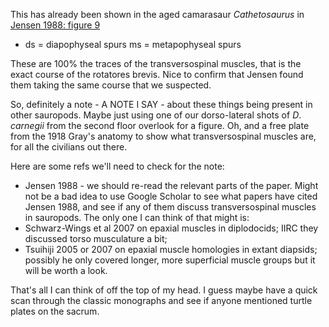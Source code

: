 This has already been shown in the aged camarasaur _Cathetosaurus_ in [Jensen 1988: figure 9](sources/Jensen1998-fig9--Cathetosaurus-diapophyseal-and-metapophyseal-spurs.jpeg)

* ds = diapophyseal spurs ms = metapophyseal spurs

These are 100% the traces of the transversospinal muscles, that is the
exact course of the rotatores brevis. Nice to confirm that Jensen
found them taking the same course that we suspected.

So, definitely a note - A NOTE I SAY - about these things being present in other sauropods. Maybe just using one of our dorso-lateral shots of _D_. _carnegii_ from the second floor overlook for a figure. Oh, and a free plate from the 1918 Gray's anatomy to show what transversospinal muscles are, for all the civilians out there.

Here are some refs we'll need to check for the note:

* Jensen 1988 - we should re-read the relevant parts of the paper. Might not be a bad idea to use Google Scholar to see what papers have cited Jensen 1988, and see if any of them discuss transversospinal muscles in sauropods. The only one I can think of that might is:
* Schwarz-Wings et al 2007 on epaxial muscles in diplodocids; IIRC they discussed torso musculature a bit;
* Tsuihiji 2005 or 2007 on epaxial muscle homologies in extant diapsids; possibly he only covered longer, more superficial muscle groups but it will be worth a look.

That's all I can think of off the top of my head. I guess maybe have a quick scan through the classic monographs and see if anyone mentioned turtle plates on the sacrum.

